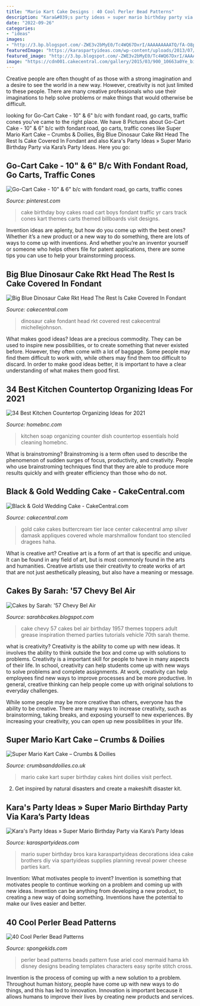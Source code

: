 ```yaml
---
title: "Mario Kart Cake Designs : 40 Cool Perler Bead Patterns"
description: "Kara&#039;s party ideas » super mario birthday party via kara’s party ideas"
date: "2022-09-26"
categories:
- "ideas"
images:
- "http://3.bp.blogspot.com/-ZWE3v2bMyE0/Tc4WQ67DxrI/AAAAAAAAATQ/fA-O8pSzJKg/s1600/IMG_1641edit.jpg"
featuredImage: "https://karaspartyideas.com/wp-content/uploads/2013/07/mario-14.jpg"
featured_image: "http://3.bp.blogspot.com/-ZWE3v2bMyE0/Tc4WQ67DxrI/AAAAAAAAATQ/fA-O8pSzJKg/s1600/IMG_1641edit.jpg"
image: "https://cdn001.cakecentral.com/gallery/2015/03/900_10663a0Ye_big-blue-dinosaur-cake-rkt-head-the-rest-is-cake-covered-in-fondant.jpg"
---
```



Creative people are often thought of as those with a strong imagination and a desire to see the world in a new way. However, creativity is not just limited to these people. There are many creative professionals who use their imaginations to help solve problems or make things that would otherwise be difficult.

	

		
looking for Go-Cart Cake - 10&quot; &amp; 6&quot; b/c with fondant road, go carts, traffic cones you've came to the right place. We have 8 Pictures about Go-Cart Cake - 10&quot; &amp; 6&quot; b/c with fondant road, go carts, traffic cones like Super Mario Kart Cake – Crumbs &amp; Doilies, Big Blue Dinosaur Cake Rkt Head The Rest Is Cake Covered In Fondant and also Kara&#039;s Party Ideas » Super Mario Birthday Party via Kara’s Party Ideas. Here you go:
		
    
## Go-Cart Cake - 10&quot; &amp; 6&quot; B/c With Fondant Road, Go Carts, Traffic Cones

<img loading=lazy src="https://i.pinimg.com/originals/8b/4b/df/8b4bdf25f1b5d1a30638f9efac1886e6.jpg" onerror="this.onerror=null;this.src='https://tse2.mm.bing.net/th?id=OIP.8hOaRL9C_lROBrp_4S9JPgHaJ4&amp;pid=15.1';" alt="Go-Cart Cake - 10&quot; &amp; 6&quot; b/c with fondant road, go carts, traffic cones">

_Source: pinterest.com_

>cake birthday boy cakes road cart boys fondant traffic yr cars track cones kart themes carts themed billboards visit designs. 

	

Invention ideas are aplenty, but how do you come up with the best ones? Whether it’s a new product or a new way to do something, there are lots of ways to come up with inventions. And whether you’re an inventor yourself or someone who helps others file for patent applications, there are some tips you can use to help your brainstorming process.

    
## Big Blue Dinosaur Cake Rkt Head The Rest Is Cake Covered In Fondant

<img loading=lazy src="https://cdn001.cakecentral.com/gallery/2015/03/900_10663a0Ye_big-blue-dinosaur-cake-rkt-head-the-rest-is-cake-covered-in-fondant.jpg" onerror="this.onerror=null;this.src='https://tse3.mm.bing.net/th?id=OIP.kxusVNNzrxgOiNS3USGzhwHaFA&amp;pid=15.1';" alt="Big Blue Dinosaur Cake Rkt Head The Rest Is Cake Covered In Fondant">

_Source: cakecentral.com_

>dinosaur cake fondant head rkt covered rest cakecentral michellejohnson. 

	

What makes good ideas?
Ideas are a precious commodity. They can be used to inspire new possibilities, or to create something that never existed before. However, they often come with a lot of baggage. Some people may find them difficult to work with, while others may find them too difficult to discard. In order to make good ideas better, it is important to have a clear understanding of what makes them good first.

    
## 34 Best Kitchen Countertop Organizing Ideas For 2021

<img loading=lazy src="https://homebnc.com/homeimg/2018/04/31-kitchen-counter-top-organizing-ideas-homebnc.jpg" onerror="this.onerror=null;this.src='https://tse3.mm.bing.net/th?id=OIP.pdVzlrNbJoJdgWhQVqv8CgHaLJ&amp;pid=15.1';" alt="34 Best Kitchen Countertop Organizing Ideas for 2021">

_Source: homebnc.com_

>kitchen soap organizing counter dish countertop essentials hold cleaning homebnc. 

	

What is brainstroming?
Brainstroming is a term often used to describe the phenomenon of sudden surges of focus, productivity, and creativity. People who use brainstroming techniques find that they are able to produce more results quickly and with greater efficiency than those who do not.

    
## Black &amp; Gold Wedding Cake - CakeCentral.com

<img loading=lazy src="https://cdn001.cakecentral.com/gallery/2015/03/900_636549TAtN_black-amp-gold-wedding-cake.jpg" onerror="this.onerror=null;this.src='https://tse1.mm.bing.net/th?id=OIP.Cb0KBbqASFSCxDFwNDzB1wHaLH&amp;pid=15.1';" alt="Black &amp; Gold Wedding Cake - CakeCentral.com">

_Source: cakecentral.com_

>gold cake cakes buttercream tier lace center cakecentral amp silver damask appliques covered whole marshmallow fondant too stenciled dragees haha. 

	

What is creative art?
Creative art is a form of art that is specific and unique. It can be found in any field of art, but is most commonly found in the arts and humanities. Creative artists use their creativity to create works of art that are not just aesthetically pleasing, but also have a meaning or message.

    
## Cakes By Sarah: &#039;57 Chevy Bel Air

<img loading=lazy src="http://3.bp.blogspot.com/-ZWE3v2bMyE0/Tc4WQ67DxrI/AAAAAAAAATQ/fA-O8pSzJKg/s1600/IMG_1641edit.jpg" onerror="this.onerror=null;this.src='https://tse1.mm.bing.net/th?id=OIP.Zw3QpatImxZ-fviAAOXvrwHaJ4&amp;pid=15.1';" alt="Cakes by Sarah: &#039;57 Chevy Bel Air">

_Source: sarahbcakes.blogspot.com_

>cake chevy 57 cakes bel air birthday 1957 themes toppers adult grease inspiration themed parties tutorials vehicle 70th sarah theme. 

	

what is creativity?
Creativity is the ability to come up with new ideas. It involves the ability to think outside the box and come up with solutions to problems.
Creativity is a important skill for people to have in many aspects of their life. In school, creativity can help students come up with new ways to solve problems and complete assignments. At work, creativity can help employees find new ways to improve processes and be more productive. In general, creative thinking can help people come up with original solutions to everyday challenges.

While some people may be more creative than others, everyone has the ability to be creative. There are many ways to increase creativity, such as brainstorming, taking breaks, and exposing yourself to new experiences. By increasing your creativity, you can open up new possibilities in your life.

    
## Super Mario Kart Cake – Crumbs &amp; Doilies

<img loading=lazy src="https://cdn.shopify.com/s/files/1/0015/1185/0042/files/Mario-Kart-cake-4.jpg" onerror="this.onerror=null;this.src='https://tse2.mm.bing.net/th?id=OIP.CpqdgGLmC96LfGz3EfzrOQHaJ4&amp;pid=15.1';" alt="Super Mario Kart Cake – Crumbs &amp; Doilies">

_Source: crumbsanddoilies.co.uk_

>mario cake kart super birthday cakes hint doilies visit perfect. 

	

2. Get inspired by natural disasters and create a makeshift disaster kit.

    
## Kara&#039;s Party Ideas » Super Mario Birthday Party Via Kara’s Party Ideas

<img loading=lazy src="https://karaspartyideas.com/wp-content/uploads/2013/07/mario-14.jpg" onerror="this.onerror=null;this.src='https://tse1.mm.bing.net/th?id=OIP.5tyPoe5T1hMpxsuSMo0lYgHaLM&amp;pid=15.1';" alt="Kara&#039;s Party Ideas » Super Mario Birthday Party via Kara’s Party Ideas">

_Source: karaspartyideas.com_

>mario super birthday bros kara karaspartyideas decorations idea cake brothers diy via spartyideas supplies planning reveal power cheese parties kart. 

	

Invention: What motivates people to invent?
Invention is something that motivates people to continue working on a problem and coming up with new ideas. Invention can be anything from developing a new product, to creating a new way of doing something. Inventions have the potential to make our lives easier and better.

    
## 40 Cool Perler Bead Patterns

<img loading=lazy src="http://spongekids.com/wp-content/uploads/2014/04/perler-beads-patterns/4-mermaid-beads-patterns.png" onerror="this.onerror=null;this.src='https://tse4.mm.bing.net/th?id=OIP.Q0wi4k93zEFXLuBWbpCVOAHaHa&amp;pid=15.1';" alt="40 Cool Perler Bead Patterns">

_Source: spongekids.com_

>perler bead patterns beads pattern fuse ariel cool mermaid hama kh disney designs beading templates characters easy sprite stitch cross. 

	

Invention is the process of coming up with a new solution to a problem. Throughout human history, people have come up with new ways to do things, and this has led to innovation. Innovation is important because it allows humans to improve their lives by creating new products and services.

